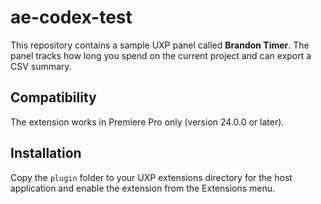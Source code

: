 # ae-codex-test

This repository contains a sample UXP panel called **Brandon Timer**. The panel
tracks how long you spend on the current project and can export a CSV summary.

## Compatibility

The extension works in Premiere Pro only (version 24.0.0 or later).

## Installation

Copy the `plugin` folder to your UXP extensions directory for the host
application and enable the extension from the Extensions menu.
